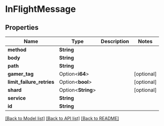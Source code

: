 # InFlightMessage

## Properties

Name | Type | Description | Notes
------------ | ------------- | ------------- | -------------
**method** | **String** |  | 
**body** | **String** |  | 
**path** | **String** |  | 
**gamer_tag** | Option<**i64**> |  | [optional]
**limit_failure_retries** | Option<**bool**> |  | [optional]
**shard** | Option<**String**> |  | [optional]
**service** | **String** |  | 
**id** | **String** |  | 

[[Back to Model list]](../README.md#documentation-for-models) [[Back to API list]](../README.md#documentation-for-api-endpoints) [[Back to README]](../README.md)


